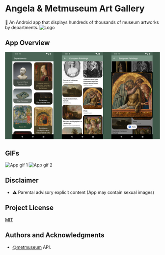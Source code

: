 
# Angela & Metmuseum Art Gallery

🎨 An Android app that displays hundreds of thousands of museum artworks by departments. 
![Logo](https://i.ibb.co/w6dCZq6/placeholder.png)

    
## App Overview

![App screenshot](https://github.com/efeint01/metmuseum_art/blob/master/design/app_overview.png?raw=true)

## GIFs

![App gif 1](https://github.com/efeint01/metmuseum_art/blob/master/design/app1.gif?raw=true)
![App gif 2](https://github.com/efeint01/metmuseum_art/blob/master/design/app2.gif?raw=true)



## Disclaimer

- ⚠️ Parental advisory explicit content (App may contain sexual images) 

## Project License

[MIT](https://choosealicense.com/licenses/mit/)

  
## Authors and Acknowledgments 

- [@metmuseum](https://metmuseum.github.io) API.

  
